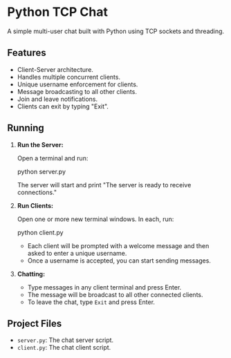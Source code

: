 # Python TCP Chat 

A simple multi-user chat built with Python using TCP sockets and threading.

## Features

*   Client-Server architecture.
*   Handles multiple concurrent clients.
*   Unique username enforcement for clients.
*   Message broadcasting to all other clients.
*   Join and leave notifications.
*   Clients can exit by typing "Exit".

## Running

1.  **Run the Server:**
   
    Open a terminal and run:

    python server.py

    The server will start and print "The server is ready to receive connections."

3.  **Run Clients:**
   
    Open one or more new terminal windows. In each, run:
    
    python client.py

    *   Each client will be prompted with a welcome message and then asked to enter a unique username.
    *   Once a username is accepted, you can start sending messages.

5.  **Chatting:**
    *   Type messages in any client terminal and press Enter.
    *   The message will be broadcast to all other connected clients.
    *   To leave the chat, type `Exit` and press Enter.

## Project Files

*   `server.py`: The chat server script.
*   `client.py`: The chat client script.
